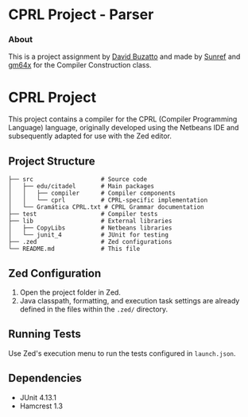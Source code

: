 # CPRL Project - Parser
### About
 This is a project assignment by <a href="https://github.com/davidbuzatto">David Buzatto</a> and made by <a href="https://github.com/Sunref">Sunref</a> and <a href="https://github.com/gm64x">gm64x</a> for the Compiler Construction class.

# CPRL Project

This project contains a compiler for the CPRL (Compiler Programming Language) language, originally developed using the Netbeans IDE and subsequently adapted for use with the Zed editor.

## Project Structure

```
├── src                   # Source code
│   ├── edu/citadel       # Main packages
│   │   ├── compiler      # Compiler components
│   │   └── cprl          # CPRL-specific implementation
│   └── Gramática CPRL.txt # CPRL Grammar documentation
├── test                  # Compiler tests
├── lib                   # External libraries
│   ├── CopyLibs          # Netbeans libraries
│   └── junit_4           # JUnit for testing
├── .zed                  # Zed configurations
└── README.md             # This file
```

## Zed Configuration

1.  Open the project folder in Zed.
2.  Java classpath, formatting, and execution task settings are already defined in the files within the `.zed/` directory.

## Running Tests

Use Zed's execution menu to run the tests configured in `launch.json`.

## Dependencies

-   JUnit 4.13.1
-   Hamcrest 1.3

